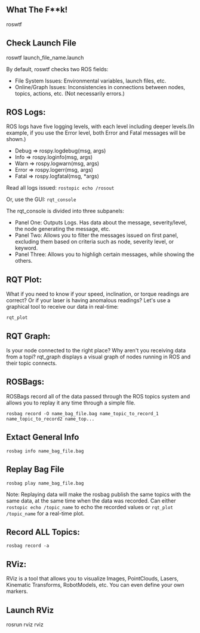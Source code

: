 What The F**k!
--------------
roswtf

Check Launch File
-----------------
roswtf launch_file_name.launch

By default, roswtf checks two ROS fields:
  * File System Issues: Environmental variables, launch files, etc. 
  * Online/Graph Issues: Inconsistencies in connections between nodes,
    topics, actions, etc. (Not necessarily errors.)



ROS Logs:
---------
ROS logs have five logging levels, with each level including deeper levels.(In example, if you use the Error level, both Error and Fatal messages will be shown.)
  * Debug => rospy.logdebug(msg, args)
  * Info => rospy.loginfo(msg, args)
  * Warn => rospy.logwarn(msg, args)
  * Error => rospy.logerr(msg, args)
  * Fatal => rospy.logfatal(msg, *args)

Read all logs issued:
```rostopic echo /rosout```

Or, use the GUI:
```rqt_console```

The rqt_console is divided into three subpanels:
  * Panel One: Outputs Logs. Has data about the message, severity/level, the node generating the message, etc.
  * Panel Two: Allows you to filter the messages issued on first panel, excluding them based on criteria such as node, severity level, or keyword.
  * Panel Three: Allows you to highligh certain messages, while showing the others.



RQT Plot:
---------
What if you need to know if your speed, inclination, or torque readings are correct? Or if your laser is having anomalous readings? Let's use a graphical tool to receive our data in real-time:

```rqt_plot```



RQT Graph:
----------
Is your node connected to the right place? Why aren't you receiving data from a topi? rqt_graph displays a visual graph of nodes running in ROS and their topic connects.



ROSBags:
--------
ROSBags record all of the data passed through the ROS topics system and allows you to replay it any time through a simple file.

```rosbag record -O name_bag_file.bag name_topic_to_record_1 name_topic_to_record2 name_top...```

Extact General Info
-------------------
```rosbag info name_bag_file.bag```

Replay Bag File
---------------
```rosbag play name_bag_file.bag```

Note: Replaying data will make the rosbag publish the same topics with the same data, at the same time when the data was recorded. Can either ```rostopic echo /topic_name``` to echo the recorded values or ```rqt_plot /topic_name``` for a real-time plot.

Record ALL Topics:
------------------
```rosbag record -a```



RViz:
-----
RViz is a tool that allows you to visualize Images, PointClouds, Lasers, Kinematic Transforms, RobotModels, etc. You can even define your own markers.

Launch RViz
-----------
rosrun rviz rviz


